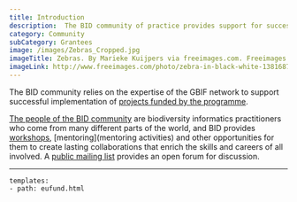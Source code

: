 ```yaml
---
title: Introduction
description:  The BID community of practice provides support for successful implementation of funded projects that reach their objectives and maximize the impact of the funds invested by the programme.
category: Community
subCategory: Grantees
image: /images/Zebras_Cropped.jpg
imageTitle: Zebras. By Marieke Kuijpers via freeimages.com. Freeimages content license.
imageLink: http://www.freeimages.com/photo/zebra-in-black-white-1381687
---
```


The BID community relies on the expertise of the GBIF network to support successful implementation of [projects funded by the programme](http://www.gbif.org/programme/bid/all-projects).

[The people of the BID community](people) are biodiversity informatics practitioners who come from many different parts of the world, and BID provides [workshops](workshops), [mentoring](mentoring activities) and other opportunities for them to create lasting collaborations that enrich the skills and careers of all involved. A [public mailing list](mailing-list) provides an open forum for discussion.

-----------

```styledYaml
templates:
- path: eufund.html
```
